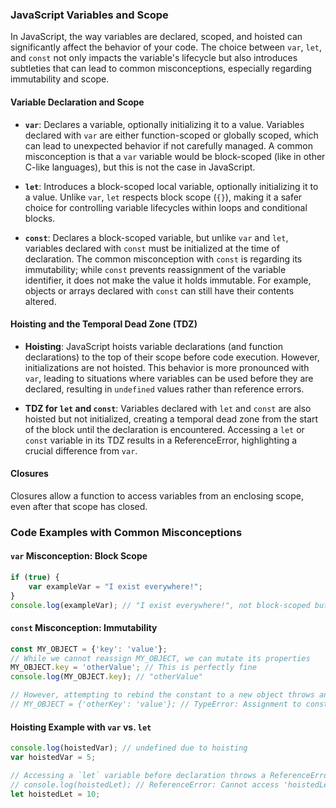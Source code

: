 ### JavaScript Variables and Scope

In JavaScript, the way variables are declared, scoped, and hoisted can significantly affect the behavior of your code. The choice between `var`, `let`, and `const` not only impacts the variable's lifecycle but also introduces subtleties that can lead to common misconceptions, especially regarding immutability and scope.

#### Variable Declaration and Scope

- **`var`**: Declares a variable, optionally initializing it to a value. Variables declared with `var` are either function-scoped or globally scoped, which can lead to unexpected behavior if not carefully managed. A common misconception is that a `var` variable would be block-scoped (like in other C-like languages), but this is not the case in JavaScript.
  
- **`let`**: Introduces a block-scoped local variable, optionally initializing it to a value. Unlike `var`, `let` respects block scope (`{}`), making it a safer choice for controlling variable lifecycles within loops and conditional blocks.

- **`const`**: Declares a block-scoped variable, but unlike `var` and `let`, variables declared with `const` must be initialized at the time of declaration. The common misconception with `const` is regarding its immutability; while `const` prevents reassignment of the variable identifier, it does not make the value it holds immutable. For example, objects or arrays declared with `const` can still have their contents altered.

#### Hoisting and the Temporal Dead Zone (TDZ)

- **Hoisting**: JavaScript hoists variable declarations (and function declarations) to the top of their scope before code execution. However, initializations are not hoisted. This behavior is more pronounced with `var`, leading to situations where variables can be used before they are declared, resulting in `undefined` values rather than reference errors.

- **TDZ for `let` and `const`**: Variables declared with `let` and `const` are also hoisted but not initialized, creating a temporal dead zone from the start of the block until the declaration is encountered. Accessing a `let` or `const` variable in its TDZ results in a ReferenceError, highlighting a crucial difference from `var`.

#### Closures

Closures allow a function to access variables from an enclosing scope, even after that scope has closed.

### Code Examples with Common Misconceptions

#### `var` Misconception: Block Scope

```javascript
if (true) {
    var exampleVar = "I exist everywhere!";
}
console.log(exampleVar); // "I exist everywhere!", not block-scoped but function/global scoped
```

#### `const` Misconception: Immutability

```javascript
const MY_OBJECT = {'key': 'value'};
// While we cannot reassign MY_OBJECT, we can mutate its properties
MY_OBJECT.key = 'otherValue'; // This is perfectly fine
console.log(MY_OBJECT.key); // "otherValue"

// However, attempting to rebind the constant to a new object throws an error
// MY_OBJECT = {'otherKey': 'value'}; // TypeError: Assignment to constant variable.
```

#### Hoisting Example with `var` vs. `let`

```javascript
console.log(hoistedVar); // undefined due to hoisting
var hoistedVar = 5;

// Accessing a `let` variable before declaration throws a ReferenceError
// console.log(hoistedLet); // ReferenceError: Cannot access 'hoistedLet' before initialization
let hoistedLet = 10;
```
